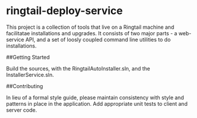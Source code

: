 ringtail-deploy-service
===================

This project is a collection of tools that live on a Ringtail machine and facilitatae installations and upgrades.  It consists of two major parts - a web-service API, and a set of loosly coupled command line utilities to do installations.

##Getting Started

Build the sources, with the RingtailAutoInstaller.sln, and the InstallerService.sln.


##Contributing

In lieu of a formal style guide, please maintain consistency with style and patterns in place in the application. Add appropriate unit tests to client and server code.




